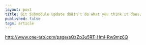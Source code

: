 ```yaml
---
layout: post
title: Git Submodule Update doesn't do what you think it does.
published: false
tags: article
---
```


http://www.one-tab.com/page/aQzZp3u5RT-HmI-Rw9mz6Q
